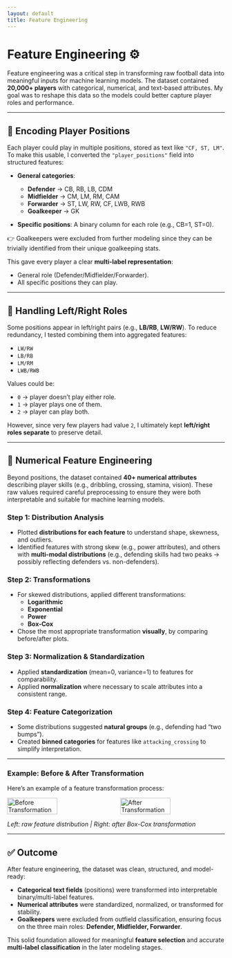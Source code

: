 ```yaml
---
layout: default
title: Feature Engineering
---
```


# Feature Engineering ⚙️

Feature engineering was a critical step in transforming raw football data into meaningful inputs for machine learning models. The dataset contained **20,000+ players** with categorical, numerical, and text-based attributes. My goal was to reshape this data so the models could better capture player roles and performance.

---

## 🔹 Encoding Player Positions
Each player could play in multiple positions, stored as text like `"CF, ST, LM"`. To make this usable, I converted the `"player_positions"` field into structured features:

- **General categories**:  
  - **Defender** → CB, RB, LB, CDM  
  - **Midfielder** → CM, LM, RM, CAM  
  - **Forwarder** → ST, LW, RW, CF, LWB, RWB  
  - **Goalkeeper** → GK  

- **Specific positions**: A binary column for each role (e.g., CB=1, ST=0).  

👉 Goalkeepers were excluded from further modeling since they can be trivially identified from their unique goalkeeping stats.

This gave every player a clear **multi-label representation**:  
- General role (Defender/Midfielder/Forwarder).  
- All specific positions they can play.  

---

## 🔹 Handling Left/Right Roles
Some positions appear in left/right pairs (e.g., **LB/RB**, **LW/RW**). To reduce redundancy, I tested combining them into aggregated features:

- `LW/RW`  
- `LB/RB`  
- `LM/RM`  
- `LWB/RWB`  

Values could be:  
- `0` → player doesn’t play either role.  
- `1` → player plays one of them.  
- `2` → player can play both.  

However, since very few players had value `2`, I ultimately kept **left/right roles separate** to preserve detail.

---

## 🔹 Numerical Feature Engineering
Beyond positions, the dataset contained **40+ numerical attributes** describing player skills (e.g., dribbling, crossing, stamina, vision). These raw values required careful preprocessing to ensure they were both interpretable and suitable for machine learning models.

### Step 1: Distribution Analysis
- Plotted **distributions for each feature** to understand shape, skewness, and outliers.  
- Identified features with strong skew (e.g., power attributes), and others with **multi-modal distributions** (e.g., defending skills had two peaks → possibly reflecting defenders vs. non-defenders).  

### Step 2: Transformations
- For skewed distributions, applied different transformations:
  - **Logarithmic**
  - **Exponential**
  - **Power**
  - **Box-Cox**  
- Chose the most appropriate transformation **visually**, by comparing before/after plots.

### Step 3: Normalization & Standardization
- Applied **standardization** (mean=0, variance=1) to features for comparability.  
- Applied **normalization** where necessary to scale attributes into a consistent range.  

### Step 4: Feature Categorization
- Some distributions suggested **natural groups** (e.g., defending had “two bumps”).  
- Created **binned categories** for features like `attacking_crossing` to simplify interpretation.  

---

### Example: Before & After Transformation

Here’s an example of a feature transformation process:

<div style="display: flex; justify-content: space-between;">
  <img src="images/distribution_before.png" alt="Before Transformation" width="48%">
  <img src="images/distribution_after.png" alt="After Transformation" width="48%">
</div>

*Left: raw feature distribution | Right: after Box-Cox transformation*

---

## ✅ Outcome
After feature engineering, the dataset was clean, structured, and model-ready:  
- **Categorical text fields** (positions) were transformed into interpretable binary/multi-label features.  
- **Numerical attributes** were standardized, normalized, or transformed for stability.  
- **Goalkeepers** were excluded from outfield classification, ensuring focus on the three main roles: **Defender, Midfielder, Forwarder**.  

This solid foundation allowed for meaningful **feature selection** and accurate **multi-label classification** in the later modeling stages.

